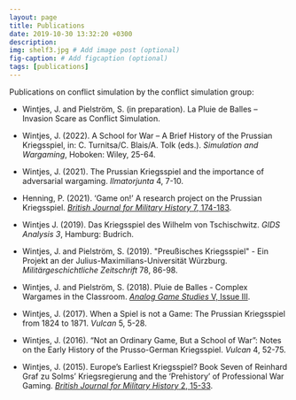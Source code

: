 ```yaml
---
layout: page
title: Publications
date: 2019-10-30 13:32:20 +0300
description: 
img: shelf3.jpg # Add image post (optional)
fig-caption: # Add figcaption (optional)
tags: [publications]
---
```

Publications on conflict simulation by the conflict simulation group:

- Wintjes, J. and Pielström, S. (in preparation). La Pluie de Balles – Invasion Scare as Conflict Simulation.

- Wintjes, J. (2022). A School for War – A Brief History of the Prussian Kriegsspiel, in: C. Turnitsa/C. Blais/A. Tolk (eds.). *Simulation and Wargaming*, Hoboken: Wiley,  25-64.

- Wintjes, J. (2021). The Prussian Kriegsspiel and the importance of adversarial wargaming. *Ilmatorjunta* 4, 7-10.

- Henning, P. (2021). ‘Game on!’ A research project on the Prussian Kriegsspiel. [*British Journal for Military History* 7, 174-183](https://bjmh.gold.ac.uk/article/view/1561).

- Wintjes J. (2019). Das Kriegsspiel des Wilhelm von Tschischwitz. *GIDS Analysis 3*, Hamburg: Budrich.

- Wintjes, J. and Pielström, S. (2019). "Preußisches Kriegsspiel" - Ein Projekt an der Julius-Maximilians-Universität Würzburg. *Militärgeschichtliche Zeitschrift* 78, 86-98.

- Wintjes, J. and Pielström, S. (2018). Pluie de Balles - Complex Wargames in the Classroom. [*Analog Game Studies* V, Issue III](http://analoggamestudies.org/2018/09/pluie-de-balles-complex-wargames-in-the-classroom/).

- Wintjes, J. (2017). When a Spiel is not a Game: The Prussian Kriegsspiel from 1824 to 1871. *Vulcan* 5, 5-28.

- Wintjes, J. (2016). “Not an Ordinary Game, But a School of War”: Notes on the Early History of the Prusso-German Kriegsspiel. *Vulcan* 4, 52-75.

- Wintjes, J. (2015). Europe’s Earliest Kriegsspiel? Book Seven of Reinhard Graf zu Solms’ Kriegsregierung and the ‘Prehistory’ of Professional War Gaming. [*British Journal for Military History* 2, 15-33](http://bjmh.gold.ac.uk/article/view/634).

